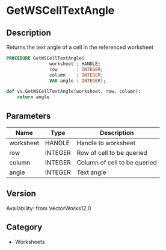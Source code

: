 # GetWSCellTextAngle

## Description
Returns the text angle of a cell in the referenced worksheet

```pascal
PROCEDURE GetWSCellTextAngle(
				worksheet : HANDLE;
				row       : INTEGER;
				column    : INTEGER;
				VAR angle : INTEGER);
```

```python
def vs.GetWSCellTextAngle(worksheet, row, column):
    return angle
```

## Parameters
|Name|Type|Description|
|---|---|---|
|worksheet|HANDLE|Handle to worksheet|
|row|INTEGER|Row of cell to be queried|
|column|INTEGER|Column of cell to be queried|
|angle|INTEGER|Text angle|

## Version
Availability: from VectorWorks12.0

## Category
* Worksheets

